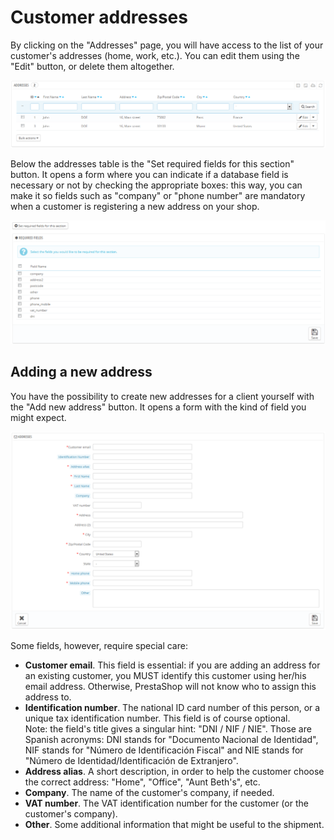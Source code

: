 # Customer addresses

By clicking on the "Addresses" page, you will have access to the list of your customer's addresses (home, work, etc.). You can edit them using the "Edit" button, or delete them altogether.

![](<../../../.gitbook/assets/23038660 (1).png>)

Below the addresses table is the "Set required fields for this section" button. It opens a form where you can indicate if a database field is necessary or not by checking the appropriate boxes: this way, you can make it so fields such as "company" or "phone number" are mandatory when a customer is registering a new address on your shop.

![](<../../../.gitbook/assets/23038662 (1).png>)

## Adding a new address <a href="#customeraddresses-addinganewaddress" id="customeraddresses-addinganewaddress"></a>

You have the possibility to create new addresses for a client yourself with the "Add new address" button. It opens a form with the kind of field you might expect.

![](<../../../.gitbook/assets/30670849 (1).png>)

Some fields, however, require special care:

* **Customer email**. This field is essential: if you are adding an address for an existing customer, you MUST identify this customer using her/his email address. Otherwise, PrestaShop will not know who to assign this address to.
* **Identification number**. The national ID card number of this person, or a unique tax identification number. This field is of course optional.\
  Note: the field's title gives a singular hint: "DNI / NIF / NIE". Those are Spanish acronyms: DNI stands for "Documento Nacional de Identidad", NIF stands for "Número de Identificación Fiscal" and NIE stands for "Número de Identidad/Identificación de Extranjero".
* **Address alias**. A short description, in order to help the customer choose the correct address: "Home", "Office", "Aunt Beth's", etc.
* **Company**. The name of the customer's company, if needed.
* **VAT number**. The VAT identification number for the customer (or the customer's company).
* **Other**. Some additional information that might be useful to the shipment.
